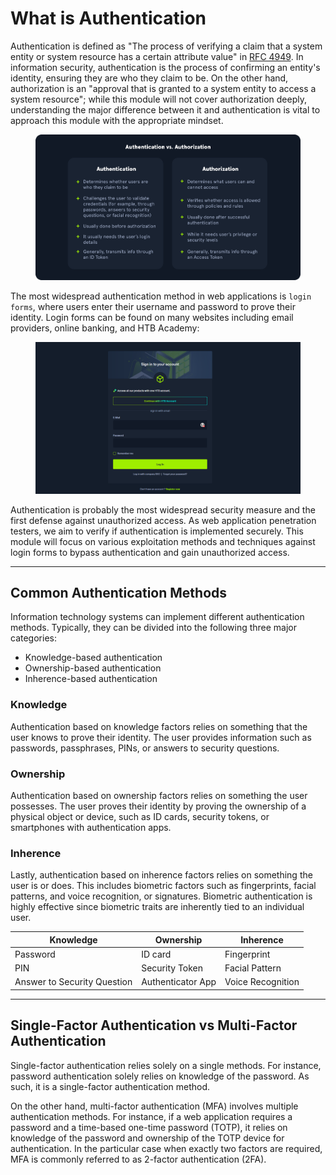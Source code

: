 # What is Authentication

Authentication is defined as "The process of verifying a claim that a system entity or system resource has a certain attribute value" in [RFC 4949](https://datatracker.ietf.org/doc/rfc4949/). In information security, authentication is the process of confirming an entity's identity, ensuring they are who they claim to be. On the other hand, authorization is an "approval that is granted to a system entity to access a system resource"; while this module will not cover authorization deeply, understanding the major difference between it and authentication is vital to approach this module with the appropriate mindset.

<figure><img src="../../../.gitbook/assets/image (493).png" alt=""><figcaption></figcaption></figure>

The most widespread authentication method in web applications is `login forms`, where users enter their username and password to prove their identity. Login forms can be found on many websites including email providers, online banking, and HTB Academy:

<figure><img src="../../../.gitbook/assets/image (494).png" alt=""><figcaption></figcaption></figure>

Authentication is probably the most widespread security measure and the first defense against unauthorized access. As web application penetration testers, we aim to verify if authentication is implemented securely. This module will focus on various exploitation methods and techniques against login forms to bypass authentication and gain unauthorized access.

***

## Common Authentication Methods

Information technology systems can implement different authentication methods. Typically, they can be divided into the following three major categories:

* Knowledge-based authentication
* Ownership-based authentication
* Inherence-based authentication

### **Knowledge**

Authentication based on knowledge factors relies on something that the user knows to prove their identity. The user provides information such as passwords, passphrases, PINs, or answers to security questions.

### **Ownership**

Authentication based on ownership factors relies on something the user possesses. The user proves their identity by proving the ownership of a physical object or device, such as ID cards, security tokens, or smartphones with authentication apps.&#x20;

### **Inherence**

Lastly, authentication based on inherence factors relies on something the user is or does. This includes biometric factors such as fingerprints, facial patterns, and voice recognition, or signatures. Biometric authentication is highly effective since biometric traits are inherently tied to an individual user.

| Knowledge                   | Ownership         | Inherence         |
| --------------------------- | ----------------- | ----------------- |
| Password                    | ID card           | Fingerprint       |
| PIN                         | Security Token    | Facial Pattern    |
| Answer to Security Question | Authenticator App | Voice Recognition |

***

## Single-Factor Authentication vs Multi-Factor Authentication

Single-factor authentication relies solely on a single methods. For instance, password authentication solely relies on knowledge of the password. As such, it is a single-factor authentication method.

On the other hand, multi-factor authentication (MFA) involves multiple authentication methods. For instance, if a web application requires a password and a time-based one-time password (TOTP), it relies on knowledge of the password and ownership of the TOTP device for authentication. In the particular case when exactly two factors are required, MFA is commonly referred to as 2-factor authentication (2FA).
